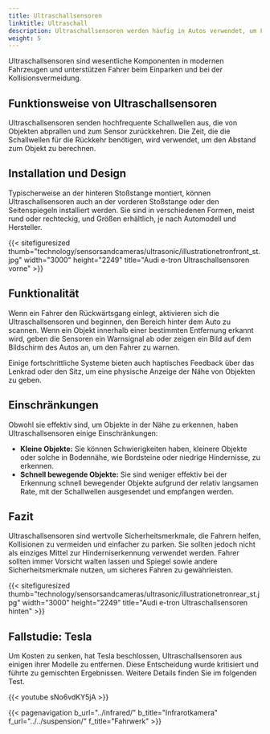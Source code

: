 ```yaml
---
title: Ultraschallsensoren
linktitle: Ultraschall
description: Ultraschallsensoren werden häufig in Autos verwendet, um Fahrern beim Einparken und Vermeiden von Kollisionen zu helfen.
weight: 5
---
```

<!-- markdownlint-disable MD033 -->

Ultraschallsensoren sind wesentliche Komponenten in modernen Fahrzeugen und unterstützen Fahrer beim Einparken und bei der Kollisionsvermeidung.

## Funktionsweise von Ultraschallsensoren

Ultraschallsensoren senden hochfrequente Schallwellen aus, die von Objekten abprallen und zum Sensor zurückkehren. Die Zeit, die die Schallwellen für die Rückkehr benötigen, wird verwendet, um den Abstand zum Objekt zu berechnen.

## Installation und Design

Typischerweise an der hinteren Stoßstange montiert, können Ultraschallsensoren auch an der vorderen Stoßstange oder den Seitenspiegeln installiert werden. Sie sind in verschiedenen Formen, meist rund oder rechteckig, und Größen erhältlich, je nach Automodell und Hersteller.

{{< sitefiguresized thumb="technology/sensorsandcameras/ultrasonic/illustrationetronfront_st.jpg" width="3000" height="2249" title="Audi e-tron Ultraschallsensoren vorne" >}}

## Funktionalität

Wenn ein Fahrer den Rückwärtsgang einlegt, aktivieren sich die Ultraschallsensoren und beginnen, den Bereich hinter dem Auto zu scannen. Wenn ein Objekt innerhalb einer bestimmten Entfernung erkannt wird, geben die Sensoren ein Warnsignal ab oder zeigen ein Bild auf dem Bildschirm des Autos an, um den Fahrer zu warnen.

Einige fortschrittliche Systeme bieten auch haptisches Feedback über das Lenkrad oder den Sitz, um eine physische Anzeige der Nähe von Objekten zu geben.

## Einschränkungen

Obwohl sie effektiv sind, um Objekte in der Nähe zu erkennen, haben Ultraschallsensoren einige Einschränkungen:

- **Kleine Objekte:** Sie können Schwierigkeiten haben, kleinere Objekte oder solche in Bodennähe, wie Bordsteine oder niedrige Hindernisse, zu erkennen.
- **Schnell bewegende Objekte:** Sie sind weniger effektiv bei der Erkennung schnell bewegender Objekte aufgrund der relativ langsamen Rate, mit der Schallwellen ausgesendet und empfangen werden.

## Fazit

Ultraschallsensoren sind wertvolle Sicherheitsmerkmale, die Fahrern helfen, Kollisionen zu vermeiden und einfacher zu parken. Sie sollten jedoch nicht als einziges Mittel zur Hinderniserkennung verwendet werden. Fahrer sollten immer Vorsicht walten lassen und Spiegel sowie andere Sicherheitsmerkmale nutzen, um sicheres Fahren zu gewährleisten.

{{< sitefiguresized thumb="technology/sensorsandcameras/ultrasonic/illustrationetronrear_st.jpg" width="3000" height="2249" title="Audi e-tron Ultraschallsensoren hinten" >}}

## Fallstudie: Tesla

Um Kosten zu senken, hat Tesla beschlossen, Ultraschallsensoren aus einigen ihrer Modelle zu entfernen. Diese Entscheidung wurde kritisiert und führte zu gemischten Ergebnissen. Weitere Details finden Sie im folgenden Test.

{{< youtube sNo6vdKY5jA >}}

{{< pagenavigation b_url="../infrared/" b_title="Infrarotkamera" f_url="../../suspension/" f_title="Fahrwerk" >}}